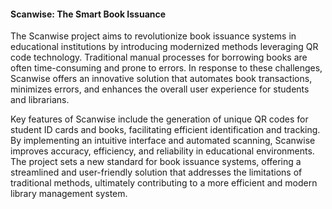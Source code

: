 
<h4>Scanwise: The Smart Book Issuance</h4>
<p>The Scanwise project aims to revolutionize book issuance systems in educational institutions by introducing modernized methods leveraging QR code technology. Traditional manual processes for borrowing books are often time-consuming and prone to errors. In response to these challenges, Scanwise offers an innovative solution that automates book transactions, minimizes errors, and enhances the overall user experience for students and librarians.<br>
    
Key features of Scanwise include the generation of unique QR codes for student ID cards and books, facilitating efficient identification and tracking. By implementing an intuitive interface and automated scanning, Scanwise improves accuracy, efficiency, and reliability in educational environments. The project sets a new standard for book issuance systems, offering a streamlined and user-friendly solution that addresses the limitations of traditional methods, ultimately contributing to a more efficient and modern library management system.</p>

